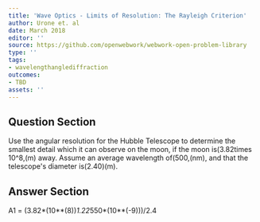 ```yaml
---
title: 'Wave Optics - Limits of Resolution: The Rayleigh Criterion'
author: Urone et. al
date: March 2018
editor: ''
source: https://github.com/openwebwork/webwork-open-problem-library
type: ''
tags:
- wavelengthanglediffraction
outcomes:
- TBD
assets: ''
---
```


## Question Section 

Use the angular resolution for the Hubble Telescope to determine the smallest detail which it can observe on the moon, if the moon is(3.82times 10^8,(m) away. Assume an average wavelength of(500,(nm), and that the telescope's diameter is(2.40)(m).



## Answer Section

A1 = (3.82*(10**(8))*1.22*550*(10**(-9)))/2.4